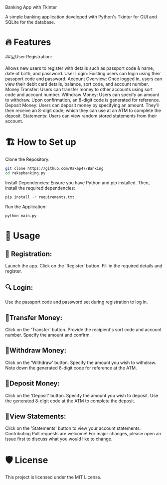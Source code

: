 Banking App with Tkinter

A simple banking application developed with Python's Tkinter for GUI and SQLite for the database.

# 🔥 Features

##💻User Registration: 

Allows new users to register with details such as passport code & name, date of birth, and password.
User Login: Existing users can login using their passport code and password.
Account Overview: Once logged in, users can view their debit card details, balance, sort code, and account number.
Money Transfer: Users can transfer money to other accounts using sort code and account number.
Withdraw Money: Users can specify an amount to withdraw. Upon confirmation, an 8-digit code is generated for reference.
Deposit Money: Users can deposit money by specifying an amount. They'll then receive an 8-digit code, which they can use at an ATM to complete the deposit.
Statements: Users can view random stored statements from their account.

# 🏗️ How to Set up
Clone the Repository:

```bash
git clone https://github.com/Rakap47/Banking
cd rakapbanking.py
```

Install Dependencies:
Ensure you have Python and pip installed. Then, install the required dependencies:

```bash
pip install -r requirements.txt
```

Run the Application:

```bash
python main.py
```
# 🍔 Usage
## 🔑 Registration:

Launch the app.
Click on the 'Register' button.
Fill in the required details and register.

## 🔍 Login:

Use the passport code and password set during registration to log in.

## 🔢Transfer Money:

Click on the 'Transfer' button.
Provide the recipient's sort code and account number.
Specify the amount and confirm.

## 🔢Withdraw Money:

Click on the 'Withdraw' button.
Specify the amount you wish to withdraw.
Note down the generated 8-digit code for reference at the ATM.

## 🔢Deposit Money:

Click on the 'Deposit' button.
Specify the amount you wish to deposit.
Use the generated 8-digit code at the ATM to complete the deposit.

## 🔢View Statements:

Click on the 'Statements' button to view your account statements.
Contributing
Pull requests are welcome! For major changes, please open an issue first to discuss what you would like to change.

# 🛡️ License
This project is licensed under the MIT License.
